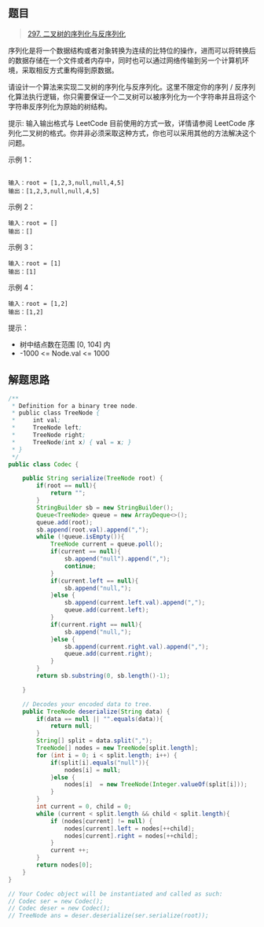 ## 题目

> [297. 二叉树的序列化与反序列化](https://leetcode-cn.com/problems/serialize-and-deserialize-binary-tree/)

序列化是将一个数据结构或者对象转换为连续的比特位的操作，进而可以将转换后的数据存储在一个文件或者内存中，同时也可以通过网络传输到另一个计算机环境，采取相反方式重构得到原数据。

请设计一个算法来实现二叉树的序列化与反序列化。这里不限定你的序列 / 反序列化算法执行逻辑，你只需要保证一个二叉树可以被序列化为一个字符串并且将这个字符串反序列化为原始的树结构。

提示: 输入输出格式与 LeetCode 目前使用的方式一致，详情请参阅 LeetCode 序列化二叉树的格式。你并非必须采取这种方式，你也可以采用其他的方法解决这个问题。

 

示例 1：

<center><img src="https://ning-wang.oss-cn-beijing.aliyuncs.com/blog-imags/serdeser.jpg" alt=""  /></center>

```
输入：root = [1,2,3,null,null,4,5]
输出：[1,2,3,null,null,4,5]
```

示例 2：

```
输入：root = []
输出：[]
```

示例 3：

```
输入：root = [1]
输出：[1]
```

示例 4：

```
输入：root = [1,2]
输出：[1,2]
```




提示：

* 树中结点数在范围 [0, 104] 内
* -1000 <= Node.val <= 1000

## 解题思路

```java
/**
 * Definition for a binary tree node.
 * public class TreeNode {
 *     int val;
 *     TreeNode left;
 *     TreeNode right;
 *     TreeNode(int x) { val = x; }
 * }
 */
public class Codec {

    public String serialize(TreeNode root) {
        if(root == null){
            return "";
        }
        StringBuilder sb = new StringBuilder();
        Queue<TreeNode> queue = new ArrayDeque<>();
        queue.add(root);
        sb.append(root.val).append(",");
        while (!queue.isEmpty()){
            TreeNode current = queue.poll();
            if(current == null){
                sb.append("null").append(",");
                continue;
            }
            if(current.left == null){
                sb.append("null,");
            }else {
                sb.append(current.left.val).append(",");
                queue.add(current.left);
            }
            if(current.right == null){
                sb.append("null,");
            }else {
                sb.append(current.right.val).append(",");
                queue.add(current.right);
            }
        }
        return sb.substring(0, sb.length()-1);

    }

    // Decodes your encoded data to tree.
    public TreeNode deserialize(String data) {
        if(data == null || "".equals(data)){
            return null;
        }
        String[] split = data.split(",");
        TreeNode[] nodes = new TreeNode[split.length];
        for (int i = 0; i < split.length; i++) {
            if(split[i].equals("null")){
                nodes[i] = null;
            }else {
                nodes[i]  = new TreeNode(Integer.valueOf(split[i]));
            }
        }
        int current = 0, child = 0;
        while (current < split.length && child < split.length){
            if (nodes[current] != null) {
                nodes[current].left = nodes[++child];
                nodes[current].right = nodes[++child];
            }
            current ++;
        }
        return nodes[0];
    }
}

// Your Codec object will be instantiated and called as such:
// Codec ser = new Codec();
// Codec deser = new Codec();
// TreeNode ans = deser.deserialize(ser.serialize(root));
```

